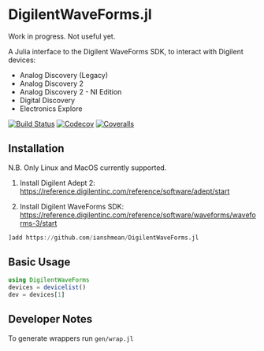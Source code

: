 # DigilentWaveForms.jl

Work in progress. Not useful yet.

A Julia interface to the Digilent WaveForms SDK, to interact with Digilent devices:
- Analog Discovery (Legacy)
- Analog Discovery 2
- Analog Discovery 2 - NI Edition
- Digital Discovery
- Electronics Explore


[![Build Status](https://travis-ci.com/ianshmean/DigilentWaveForms.jl.svg?branch=master)](https://travis-ci.com/ianshmean/DigilentWaveForms.jl)
[![Codecov](https://codecov.io/gh/ianshmean/DigilentWaveForms.jl/branch/master/graph/badge.svg)](https://codecov.io/gh/ianshmean/DigilentWaveForms.jl)
[![Coveralls](https://coveralls.io/repos/github/ianshmean/DigilentWaveForms.jl/badge.svg?branch=master)](https://coveralls.io/github/ianshmean/DigilentWaveForms.jl?branch=master)


## Installation

N.B. Only Linux and MacOS currently supported.

1. Install Digilent Adept 2: https://reference.digilentinc.com/reference/software/adept/start

2. Install Digilent WaveForms SDK: https://reference.digilentinc.com/reference/software/waveforms/waveforms-3/start

```julia
]add https://github.com/ianshmean/DigilentWaveForms.jl
```

## Basic Usage

```julia
using DigilentWaveForms
devices = devicelist()
dev = devices[1]
```

## Developer Notes

To generate wrappers run `gen/wrap.jl`
